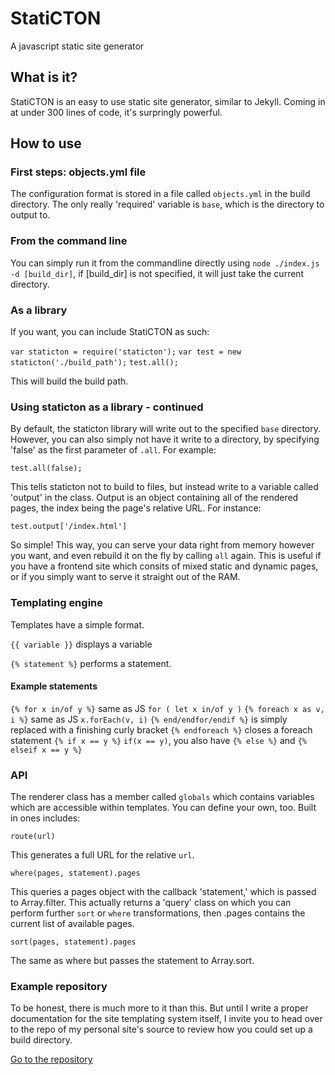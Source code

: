 # StatiCTON
A javascript static site generator

## What is it?

StatiCTON is an easy to use static site generator, similar to Jekyll. Coming in at under 300 lines of code, it's surpringly powerful.

## How to use

### First steps: objects.yml file

The configuration format is stored in a file called `objects.yml` in the build directory. The only really 'required' variable is `base`, which is the directory to output to. 

### From the command line

You can simply run it from the commandline directly using `node ./index.js -d [build_dir]`, if [build_dir] is not specified, it will just take the current directory.

### As a library

If you want, you can include StatiCTON as such:

`var staticton = require('staticton');`
`var test = new staticton('./build_path');`
`test.all();`

This will build the build path.

### Using staticton as a library - continued

By default, the staticton library will write out to the specified `base` directory. However, you can also simply not have it write to a directory, by specifying 'false' as the first parameter of `.all`. For example:

`test.all(false);`

This tells staticton not to build to files, but instead write to a variable called 'output' in the class. Output is an object containing all of the rendered pages, the index being the page's relative URL. For instance:

`test.output['/index.html']`

So simple! This way, you can serve your data right from memory however you want, and even rebuild it on the fly by calling `all` again. This is useful if you have a frontend site which consits of mixed static and dynamic pages, or if you simply want to serve it straight out of the RAM.

### Templating engine

Templates have a simple format.

`{{ variable }}` displays a variable

`{% statement %}` performs a statement.

#### Example statements

`{% for x in/of y %}` same as JS `for ( let x in/of y )`
`{% foreach x as v, i %}` same as JS `x.forEach(v, i)`
`{% end/endfor/endif %}` is simply replaced with a finishing curly bracket
`{% endforeach %}` closes a foreach statement
`{% if x == y %}` `if(x == y)`, you also have `{% else %}` and `{% elseif x == y %}`

### API

The renderer class has a member called `globals` which contains variables which are accessible within templates. You can define your own, too. Built in ones includes:

`route(url)`

This generates a full URL for the relative `url`.

`where(pages, statement).pages`

This queries a pages object with the callback 'statement,' which is passed to Array.filter. This actually returns a 'query' class on which you can perform further `sort` or `where` transformations, then .pages contains the current list of available pages.

`sort(pages, statement).pages`

The same as where but passes the statement to Array.sort.

### Example repository

To be honest, there is much more to it than this. But until I write a proper documentation for the site templating system itself, I invite you to head over to the repo of my personal site's source to review how you could set up a build directory.

[Go to the repository](https://github.com/modamodamoda/GithubPagesSrc)
